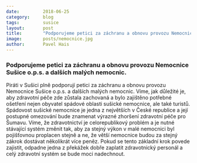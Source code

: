 ```yaml
---
date:         2018-06-25
category:     blog
tags:         susice
layout:       post
title:        "Podporujeme petici za záchranu a obnovu provozu Nemocnice Sušice o.p.s. a dalších malých nemocnic." 
image:        posts/nemocnice.jpg
author:       Pavel Hais
---
```


### Podporujeme petici za záchranu a obnovu provozu Nemocnice Sušice o.p.s. a dalších malých nemocnic.

Piráti v Sušici plně podporují petici za záchranu a obnovu provozu Nemocnice Sušice o.p.s. a dalších malých nemocnic. Víme, jak důležité je, aby zdravotní péče zde zůstala zachovaná a bylo zajištěno potřebné ošetření nejen obyvatel spádové oblasti sušické nemocnice, ale také turistů. Spádovost sušické nemocnice je jedna z největších v České republice a její postupné omezování bude znamenat výrazné zhoršení zdravotní péče pro Šumavu. Víme, že zdravotnictví je celorepublikový problém a je nutné stávající systém změnit tak, aby za stejný výkon v malé nemocnici  byl pojišťovnou proplacen stejně a ne, že větší nemocnice budou za stejný zákrok dostávat několikrát více peněz. Pokud se tento základní krok povede zajistit, odpadne jedna z překážek dobře zaplatit zdravotnický personál a celý zdravotní systém se bude moci nadechnout.

